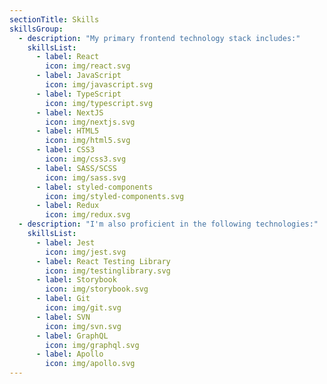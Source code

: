 ```yaml
---
sectionTitle: Skills
skillsGroup:
  - description: "My primary frontend technology stack includes:"
    skillsList:
      - label: React
        icon: img/react.svg
      - label: JavaScript
        icon: img/javascript.svg
      - label: TypeScript
        icon: img/typescript.svg
      - label: NextJS
        icon: img/nextjs.svg
      - label: HTML5
        icon: img/html5.svg
      - label: CSS3
        icon: img/css3.svg
      - label: SASS/SCSS
        icon: img/sass.svg
      - label: styled-components
        icon: img/styled-components.svg
      - label: Redux
        icon: img/redux.svg
  - description: "I'm also proficient in the following technologies:"
    skillsList:
      - label: Jest
        icon: img/jest.svg
      - label: React Testing Library
        icon: img/testinglibrary.svg
      - label: Storybook
        icon: img/storybook.svg
      - label: Git
        icon: img/git.svg
      - label: SVN
        icon: img/svn.svg
      - label: GraphQL
        icon: img/graphql.svg
      - label: Apollo
        icon: img/apollo.svg
---
```

